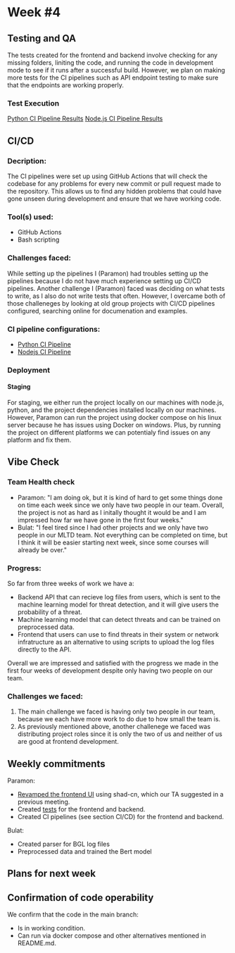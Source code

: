 # Week #4

## Testing and QA
The tests created for the frontend and backend involve checking for any missing folders, liniting the code, and running the code in development mode to see if it runs after a successful build.
However, we plan on making more tests for the CI pipelines such as API endpoint testing to make sure that the endpoints are working properly.

### Test Execution
[Python CI Pipeline Results](https://github.com/IU-Capstone-Project-2025/MLTD/actions/runs/16017212438)
[Node.js CI Pipeline Results](https://github.com/IU-Capstone-Project-2025/MLTD/actions/runs/16017212442)

## CI/CD
### Decription:
The CI pipelines were set up using GitHub Actions that will check the codebase for any problems for every new commit or pull request made to the repository.
This allows us to find any hidden problems that could have gone unseen during development and ensure that we have working code.

### Tool(s) used:
- GitHub Actions
- Bash scripting

### Challenges faced:
While setting up the pipelines I (Paramon) had troubles setting up the pipelines because I do not have much experience setting up CI/CD pipelines.
Another challenge I (Paramon) faced was deciding on what tests to write, as I also do not write tests that often.
However, I overcame both of those challeneges by looking at old group projects with CI/CD pipelines configured, searching online for documenation and examples.

### CI pipeline configurations:
  - [Python CI Pipeline](https://github.com/IU-Capstone-Project-2025/MLTD/blob/main/.github/workflows/python-ci.yml)
  - [Nodejs CI Pipeline](https://github.com/IU-Capstone-Project-2025/MLTD/blob/main/.github/workflows/node.js.yml)

### Deployment
#### Staging
For staging, we either run the project locally on our machines with node.js, python, and the project dependencies installed locally on our machines.
However, Paramon can run the project using docker compose on his linux server because he has issues using Docker on windows. Plus, by running the project on different platforms we can potentialy find issues on any platform and fix them.

## Vibe Check

### Team Health check
- Paramon: "I am doing ok, but it is kind of hard to get some things done on time each week since we only have two people in our team. Overall, the project is not as hard as I initally thought it would be and I am impressed how far we have gone in the first four weeks."
- Bulat: "I feel tired since I had other projects and we only have two people in our MLTD team. Not everything can be completed on time, but I think it will be easier starting next week, since some courses will already be over."

### Progress:
So far from three weeks of work we have a:
- Backend API that can recieve log files from users, which is sent to the machine learning model for threat detection, and it will give users the probability of a threat.
- Machine learning model that can detect threats and can be trained on preprocessed data.
- Frontend that users can use to find threats in their system or network infratructure as an alternative to using scripts to upload the log files directly to the API.

Overall we are impressed and satisfied with the progress we made in the first four weeks of development despite only having two people on our team.

### Challenges we faced:
1. The main challenge we faced is having only two people in our team, because we each have more work to do due to how small the team is.
2. As previously mentioned above, another challenege we faced was distributing project roles since it is only the two of us and neither of us are good at frontend development.

## Weekly commitments

Paramon:
- [Revamped the frontend UI](https://github.com/IU-Capstone-Project-2025/MLTD/commit/86ca789cb8076a4a1d91826a634d56db52e3e613) using shad-cn, which our TA suggested in a previous meeting.
- Created [tests](https://github.com/IU-Capstone-Project-2025/MLTD/commit/a5571c70dea95cf55aa594e0e1539dee58b082e6) for the frontend and backend.
- Created CI pipelines (see section CI/CD) for the frontend and backend.

Bulat:
- Created parser for BGL log files
- Preprocessed data and trained the Bert model
## Plans for next week

## Confirmation of code operability
We confirm that the code in the main branch:
- Is in working condition.
- Can run via docker compose and other alternatives mentioned in README.md.
  
